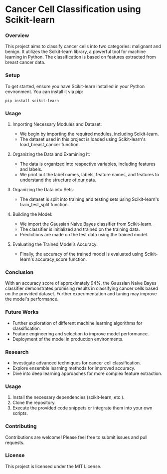 # Cancer Cell Classification using Scikit-learn

### Overview
This project aims to classify cancer cells into two categories: malignant and benign. It utilizes the Scikit-learn library, a powerful tool for machine learning in Python. The classification is based on features extracted from breast cancer data.

### Setup
To get started, ensure you have Scikit-learn installed in your Python environment. You can install it via pip:

```
pip install scikit-learn
```

### Usage

1. Importing Necessary Modules and Dataset:
    - We begin by importing the required modules, including Scikit-learn.
    - The dataset used in this project is loaded using Scikit-learn's load_breast_cancer function.

2. Organizing the Data and Examining It:
   - The data is organized into respective variables, including features and labels.
   - We print out the label names, labels, feature names, and features to understand the structure of our data.

3. Organizing the Data into Sets:
   - The dataset is split into training and testing sets using Scikit-learn's train_test_split function.

4. Building the Model:
   - We import the Gaussian Naive Bayes classifier from Scikit-learn.
   - The classifier is initialized and trained on the training data.
   - Predictions are made on the test data using the trained model.

5. Evaluating the Trained Model’s Accuracy:
   - Finally, the accuracy of the trained model is evaluated using Scikit-learn's accuracy_score function.
### Conclusion
With an accuracy score of approximately 94%, the Gaussian Naive Bayes classifier demonstrates promising results in classifying cancer cells based on the provided dataset. Further experimentation and tuning may improve the model's performance.

### Future Works
- Further exploration of different machine learning algorithms for classification.
- Feature engineering and selection to improve model performance.
- Deployment of the model in production environments.
### Research
- Investigate advanced techniques for cancer cell classification.
- Explore ensemble learning methods for improved accuracy.
- Dive into deep learning approaches for more complex feature extraction.
### Usage
1. Install the necessary dependencies (scikit-learn, etc.).
2. Clone the repository.
3. Execute the provided code snippets or integrate them into your own scripts.

### Contributing
Contributions are welcome! Please feel free to submit issues and pull requests.

### License
This project is licensed under the MIT License.


